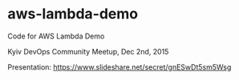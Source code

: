 # aws-lambda-demo

Code for AWS Lambda Demo

Kyiv DevOps Community Meetup,
Dec 2nd, 2015

Presentation: https://www.slideshare.net/secret/gnESwDt5sm5Wsg
